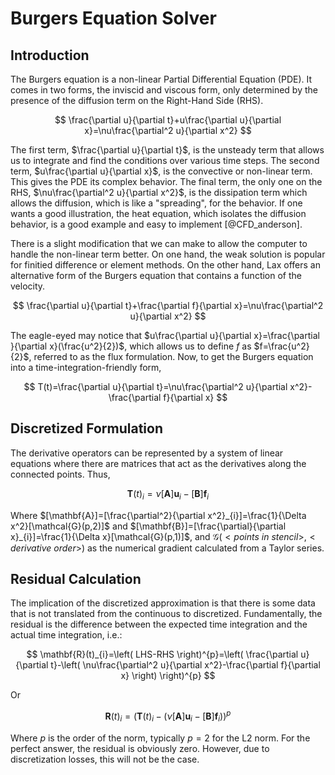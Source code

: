 <script type="text/javascript" async
  src="https://cdnjs.cloudflare.com/ajax/libs/mathjax/2.7.7/MathJax.js?config=TeX-MML-AM_CHTML">
</script>

# Burgers Equation Solver

## Introduction

The Burgers equation is a non-linear Partial Differential Equation (PDE). It comes in two forms, the inviscid and viscous form, only determined by the presence of the diffusion term on the Right-Hand Side (RHS).

$$
\frac{\partial u}{\partial t}+u\frac{\partial u}{\partial x}=\nu\frac{\partial^2 u}{\partial x^2}
$$

The first term, $\frac{\partial u}{\partial t}$, is the unsteady term that allows us to integrate and find the conditions over various time steps. The second term, $u\frac{\partial u}{\partial x}$, is the convective or non-linear term. This gives the PDE its complex behavior. The final term, the only one on the RHS, $\nu\frac{\partial^2 u}{\partial x^2}$, is the dissipation term which allows the diffusion, which is like a "spreading", for the behavior. If one wants a good illustration, the heat equation, which isolates the diffusion behavior, is a good example and easy to implement [@CFD_anderson].

There is a slight modification that we can make to allow the computer to handle the non-linear term better. On one hand, the weak solution is popular for finitied difference or element methods. On the other hand, Lax offers an alternative form of the Burgers equation that contains a function of the velocity.

$$
\frac{\partial u}{\partial t}+\frac{\partial f}{\partial x}=\nu\frac{\partial^2 u}{\partial x^2}
$$

The eagle-eyed may notice that $u\frac{\partial u}{\partial x}=\frac{\partial }{\partial x}(\frac{u^2}{2})$, which allows us to define $f$ as $f=\frac{u^2}{2}$, referred to as the flux formulation. Now, to get the Burgers equation into a time-integration-friendly form,

$$
T(t)=\frac{\partial u}{\partial t}=\nu\frac{\partial^2 u}{\partial x^2}-\frac{\partial f}{\partial x}
$$

## Discretized Formulation

The derivative operators can be represented by a system of linear equations where there are matrices that act as the derivatives along the connected points. Thus,

$$
\mathbf{T}(t)_{i}=\nu[\mathbf{A}]\mathbf{u}_{i}-[\mathbf{B}]\mathbf{f}_{i}
$$

Where $[\mathbf{A}]=[\frac{\partial^2}{\partial x^2}_{i}]=\frac{1}{\Delta x^2}[\mathcal{G}(p,2)]$ and $[\mathbf{B}]=[\frac{\partial}{\partial x}_{i}]=\frac{1}{\Delta x}[\mathcal{G}(p,1)]$, and $\mathcal{G}(<points\:in\:stencil>,<derivative\:order>)$ as the numerical gradient calculated from a Taylor series.

## Residual Calculation

The implication of the discretized approximation is that there is some data that is not translated from the continuous to discretized. Fundamentally, the residual is the difference between the expected time integration and the actual time integration, i.e.:

$$
\mathbf{R}(t)_{i}=\left( LHS-RHS \right)^{p}=\left( \frac{\partial u}{\partial t}-\left( \nu\frac{\partial^2 u}{\partial x^2}-\frac{\partial f}{\partial x} \right) \right)^{p}
$$

Or

$$
\mathbf{R}(t)_{i}=\left( \mathbf{T}(t)_{i}-\left( \nu[\mathbf{A}]\mathbf{u}_{i}-[\mathbf{B}]\mathbf{f}_{i} \right) \right)^p
$$

Where $p$ is the order of the norm, typically $p=2$ for the L2 norm. For the perfect answer, the residual is obviously zero. However, due to discretization losses, this will not be the case.

